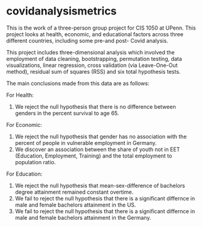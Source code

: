 # covidanalysismetrics
This is the work of a three-person group project for CIS 1050 at UPenn. This project looks at health, economic, and educational factors across three different countries, including some pre-and post- Covid analysis.

This project includes three-dimensional analysis which involved the employment of data cleaning, bootstrapping, permutation testing, data visualizations, linear regression, cross validation (via Leave-One-Out method), residual sum of squares (RSS) and six total hypothesis tests. 

The main conclusions made from this data are as follows:

For Health: 
1. We reject the null hypothesis that there is no difference between genders in the percent survival to age 65.

For Economic: 
1. We reject the null hypothesis that gender has no association with the percent of people in vulnerable employment in Germany.
2. We discover an association between the share of youth not in EET (Education, Employment, Training) and the total employment to population ratio. 

For Education: 
1. We reject the null hypothesis that mean-sex-difference of bachelors degree attainment remained constant overtime.
2. We fail to reject the null hypothesis that there is a significant differnce in male and female bachelors attainment in the US.
3. We fail to reject the null hypothesis that there is a significant differnce in male and female bachelors attainment in the Germany.
